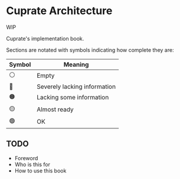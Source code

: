 # Cuprate Architecture
WIP

Cuprate's implementation book.

Sections are notated with symbols indicating how complete they are:

| Symbol | Meaning |
|--------|---------|
| ⚪️     | Empty
| 🔴     | Severely lacking information
| 🟠     | Lacking some information
| 🟡     | Almost ready
| 🟢     | OK

## TODO
- Foreword
- Who is this for
- How to use this book
